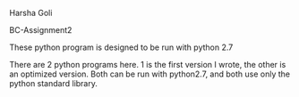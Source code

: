 Harsha Goli

BC-Assignment2

These python program is designed to be run with python 2.7

There are 2 python programs here. 1 is the first version I wrote, the other is an optimized version. Both can be run with python2.7, and both use only the python standard library. 

